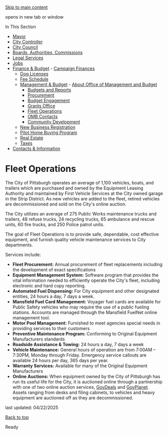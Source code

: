[Skip to main content](https://www.pittsburghpa.gov/City-Government/Finance-Budget/Management-Budget/Fleet-Operations#main-content)

opens in new tab or window

In This Section

- [Mayor](https://www.pittsburghpa.gov/City-Government/Mayor)
- [City Controller](https://www.pittsburghpa.gov/City-Government/City-Controllers-Office)
- [City Council](https://www.pittsburghpa.gov/City-Government/City-Council)
- [Boards, Authorities, Commissions](https://www.pittsburghpa.gov/City-Government/Boards-Authorities-Commissions)
- [Legal Services](https://www.pittsburghpa.gov/City-Government/Legal-Services)
- [Jobs](https://www.pittsburghpa.gov/City-Government/Jobs)
- [Finance & Budget](https://www.pittsburghpa.gov/City-Government/Finance-Budget)  - [Campaign Finances](https://www.pittsburghpa.gov/City-Government/Finance-Budget/Campaign-Finances)
  - [Dog Licenses](https://www.pittsburghpa.gov/City-Government/Finance-Budget/Dog-Licenses)
  - [Fee Schedule](https://www.pittsburghpa.gov/City-Government/Finance-Budget/Finance-Fee-Schedule)
  - [Management & Budget](https://www.pittsburghpa.gov/City-Government/Finance-Budget/Management-Budget)    - [About Office of Management and Budget](https://www.pittsburghpa.gov/City-Government/Finance-Budget/Management-Budget/About-Office-of-Management-and-Budget)
    - [Budgets and Reports](https://www.pittsburghpa.gov/City-Government/Finance-Budget/Management-Budget/Budgets-and-Reports)
    - [Procurement](https://www.pittsburghpa.gov/City-Government/Finance-Budget/Management-Budget/Procurement)
    - [Budget Engagement](https://www.pittsburghpa.gov/City-Government/Finance-Budget/Management-Budget/Budget-Engagement)
    - [Grants Office](https://www.pittsburghpa.gov/City-Government/Finance-Budget/Management-Budget/Grants-Office)
    - [Fleet Operations](https://www.pittsburghpa.gov/City-Government/Finance-Budget/Management-Budget/Fleet-Operations)
    - [OMB Contacts](https://www.pittsburghpa.gov/City-Government/Finance-Budget/Management-Budget/OMB-Contacts)
    - [Community Development](https://www.pittsburghpa.gov/City-Government/Finance-Budget/Management-Budget/Community-Development)
  - [New Business Registration](https://www.pittsburghpa.gov/City-Government/Finance-Budget/New-Business-Registration)
  - [Pilot Home Buying Program](https://www.pittsburghpa.gov/City-Government/Finance-Budget/Pilot-Home-Buying-Program)
  - [Real Estate](https://www.pittsburghpa.gov/City-Government/Finance-Budget/Real-Estate)
  - [Taxes](https://www.pittsburghpa.gov/City-Government/Finance-Budget/Taxes)
- [Contacts & Information](https://www.pittsburghpa.gov/City-Government/Contacts-Information)

# Fleet Operations

The City of Pittsburgh operates an average of 1,100 vehicles, boats, and trailers which are purchased and owned by the Equipment Leasing Authority and maintained by First Vehicle Services at the City owned garage in the Strip District. As new vehicles are added to the fleet, retired vehicles are decommissioned and sold on the City's online auction.

The City utilizes an average of 275 Public Works maintenance trucks and trailers, 48 refuse trucks, 24 recycling trucks, 65 ambulance and rescue units, 60 fire trucks, and 250 Police patrol units.

The goal of Fleet Operations is to provide safe, dependable, cost effective equipment, and furnish quality vehicle maintenance services to City departments.

Services include:

- **Fleet Procurement:** Annual procurement of fleet replacements including the development of exact specifications
- **Equipment Management System:** Software program that provides the vital information needed to efficiently operate the City's fleet, including electronic and hard copy reporting.
- **Automated Fuel Dispensing:** For City equipment and other designated entities, 24 hours a day, 7 days a week.
- **Mansfield Fuel Card Management:** Voyager fuel cards are available for Public Safety vehicles who may require the use of a public fueling stations. Accounts are managed through the Mansfield FuelNet online management tool.
- **Motor Pool Management:** Furnished to meet agencies special needs in providing services to their customers
- **Preventive Maintenance Program:** Conforming to Original Equipment Manufacturers standards
- **Roadside Assistance & Towing:** 24 hours a day, 7 days a week
- **Vehicle Maintenance:** General hours of operation are from 7:00AM – 7:30PM, Monday through Friday. Emergency service callouts are available 24 hours per day, 365 days per year.
- **Warranty Services:** Available for many of the Original Equipment Manufacturers
- **Online Auctions:** When equipment owned by the City of Pittsburgh has run its useful life for the City, it is auctioned online through a partnership with one of two online auction services, [GovDeals](https://www.govdeals.com/) and [GovPlanet](https://www.govplanet.com/). Assets ranging from desks and filing cabinets, to vehicles and heavy equipment are auctioned off as they are decommissioned.

last updated: 04/22/2025

[Back to top](https://www.pittsburghpa.gov/City-Government/Finance-Budget/Management-Budget/Fleet-Operations#body-top)

Ready
